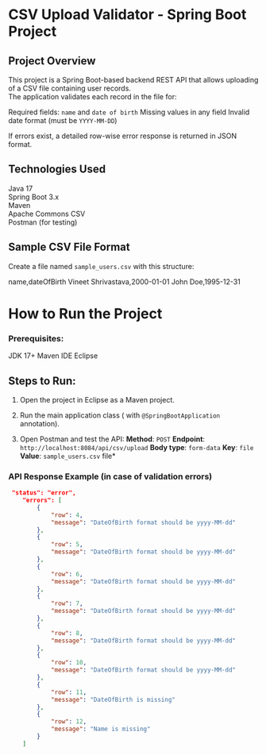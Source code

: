 # CSV Upload Validator - Spring Boot Project

## Project Overview

This project is a Spring Boot-based backend REST API that allows uploading of a CSV file containing user records.  
The application validates each record in the file for:

Required fields: `name` and `date of birth`
Missing values in any field
Invalid date format (must be `YYYY-MM-DD`)

If errors exist, a detailed row-wise error response is returned in JSON format.

## Technologies Used

 Java 17  
 Spring Boot 3.x  
 Maven  
 Apache Commons CSV  
 Postman (for testing)

## Sample CSV File Format

Create a file named `sample_users.csv` with this structure:

name,dateOfBirth
Vineet Shrivastava,2000-01-01
John Doe,1995-12-31

# How to Run the Project

### Prerequisites:
 JDK 17+
 Maven
 IDE Eclipse

## Steps to Run:
1. Open the project in Eclipse as a Maven project.

2. Run the main application class ( with `@SpringBootApplication` annotation).

3. Open Postman and test the API:
    **Method**: `POST`
    **Endpoint**: `http://localhost:8084/api/csv/upload`
    **Body type**: `form-data`
      **Key**: `file`
      **Value**: `sample_users.csv` file*

### API Response Example (in case of validation errors)

```json
 "status": "error",
    "errors": [
        {
            "row": 4,
            "message": "DateOfBirth format should be yyyy-MM-dd"
        },
        {
            "row": 5,
            "message": "DateOfBirth format should be yyyy-MM-dd"
        },
        {
            "row": 6,
            "message": "DateOfBirth format should be yyyy-MM-dd"
        },
        {
            "row": 7,
            "message": "DateOfBirth format should be yyyy-MM-dd"
        },
        {
            "row": 8,
            "message": "DateOfBirth format should be yyyy-MM-dd"
        },
        {
            "row": 10,
            "message": "DateOfBirth format should be yyyy-MM-dd"
        },
        {
            "row": 11,
            "message": "DateOfBirth is missing"
        },
        {
            "row": 12,
            "message": "Name is missing"
        }
    ]
```


